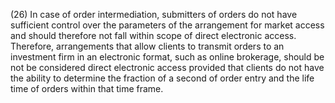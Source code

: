 (26) In case of order intermediation, submitters of orders do not have sufficient control over the parameters of the arrangement for market access and should therefore not fall within scope of direct electronic access. Therefore, arrangements that allow clients to transmit orders to an investment firm in an electronic format, such as online brokerage, should be not be considered direct electronic access provided that clients do not have the ability to determine the fraction of a second of order entry and the life time of orders within that time frame.